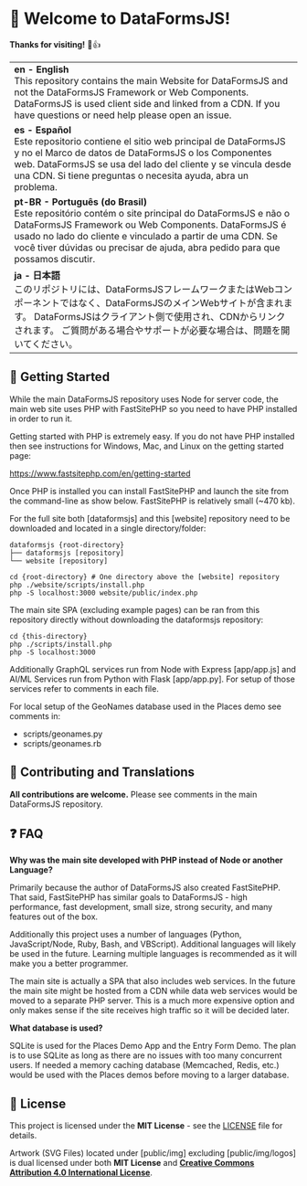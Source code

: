 # :star2: Welcome to DataFormsJS!

**Thanks for visiting!** 🌠👍

<table>
  <tbody>
    <tr>
      <td><strong>en - English</strong><br> This repository contains the main Website for DataFormsJS and not the DataFormsJS Framework or Web Components. DataFormsJS is used client side and linked from a CDN. If you have questions or need help please open an issue.</td>
    </tr>
    <tr>
      <td lang="es"><strong>es - Español</strong><br> Este repositorio contiene el sitio web principal de DataFormsJS y no el Marco de datos de DataFormsJS o los Componentes web. DataFormsJS se usa del lado del cliente y se vincula desde una CDN. Si tiene preguntas o necesita ayuda, abra un problema.</td>
    </tr>
    <tr>
      <td lang="pt-BR"><strong>pt-BR - Português (do Brasil)</strong><br> Este repositório contém o site principal do DataFormsJS e não o DataFormsJS Framework ou Web Components. DataFormsJS é usado no lado do cliente e vinculado a partir de uma CDN. Se você tiver dúvidas ou precisar de ajuda, abra pedido para que possamos discutir.</td>
    </tr>
    <tr>
      <td lang="ja"><strong>ja - 日本語</strong><br> このリポジトリには、DataFormsJSフレームワークまたはWebコンポーネントではなく、DataFormsJSのメインWebサイトが含まれます。 DataFormsJSはクライアント側で使用され、CDNからリンクされます。 ご質問がある場合やサポートが必要な場合は、問題を開いてください。</td>
    </tr>
    <!--
    <tr>
      <td lang="{iso}"><strong>{iso} - {lang}</strong><br> {content}</td>
    </tr>
    -->
  </tbody>
</table>

## :rocket: Getting Started

While the main DataFormsJS repository uses Node for server code, the main web site uses PHP with FastSitePHP so you need to have PHP installed in order to run it.

Getting started with PHP is extremely easy. If you do not have PHP installed then see instructions for Windows, Mac, and Linux on the getting started page:

<a href="https://www.fastsitephp.com/en/getting-started" target="_blank">https://www.fastsitephp.com/en/getting-started</a>

Once PHP is installed you can install FastSitePHP and launch the site from the command-line as show below. FastSitePHP is relatively small (~470 kb).

For the full site both [dataformsjs] and this [website] repository need to be downloaded and located in a single directory/folder:

~~~
dataformsjs {root-directory}
├── dataformsjs [repository]
└── website [repository]
~~~

~~~
cd {root-directory} # One directory above the [website] repository
php ./website/scripts/install.php
php -S localhost:3000 website/public/index.php
~~~

The main site SPA (excluding example pages) can be ran from this repository directly without downloading the dataformsjs repository:

~~~
cd {this-directory}
php ./scripts/install.php
php -S localhost:3000
~~~

Additionally GraphQL services run from Node with Express [app/app.js] and AI/ML Services run from Python with Flask [app/app.py]. For setup of those services refer to comments in each file.

For local setup of the GeoNames database used in the Places demo see comments in:

* scripts/geonames.py
* scripts/geonames.rb

## :handshake: Contributing and Translations

**All contributions are welcome.** Please see comments in the main DataFormsJS repository. 

## :question: FAQ

**Why was the main site developed with PHP instead of Node or another Language?**

Primarily because the author of DataFormsJS also created FastSitePHP. That said, FastSitePHP has similar goals to DataFormsJS - high performance, fast development, small size, strong security, and many features out of the box.

Additionally this project uses a number of languages (Python, JavaScript/Node, Ruby, Bash, and VBScript). Additional languages will likely be used in the future. Learning multiple languages is recommended as it will make you a better programmer.

The main site is actually a SPA that also includes web services. In the future the main site might be hosted from a CDN while data web services would be moved to a separate PHP server. This is a much more expensive option and only makes sense if the site receives high traffic so it will be decided later.

**What database is used?**

SQLite is used for the Places Demo App and the Entry Form Demo. The plan is to use SQLite as long as there are no issues with too many concurrent users. If needed a memory caching database (Memcached, Redis, etc.) would be used with the Places demos before moving to a larger database.

## :memo: License

This project is licensed under the **MIT License** - see the [LICENSE](LICENSE) file for details.

Artwork (SVG Files) located under [public/img] excluding [public/img/logos] is dual licensed under both **MIT License** and <a href="https://creativecommons.org/licenses/by/4.0/" target="_blank" style="font-weight:bold;">Creative Commons Attribution 4.0 International License</a>.
